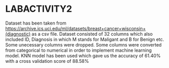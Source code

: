 # LABACTIVITY2
Dataset has been taken from https://archive.ics.uci.edu/ml/datasets/breast+cancer+wisconsin+(diagnostic) as a csv file.
Dataset consisted of 32 columns which also included ID, Diagnosis in which M stands for Maligant and B for Benign etc.
Some unecessary columns were dropped.
Some columns were converted from categorical to numerical in order to implement machine learning model.
KNN model has been used which gave us the accuracy of 61.40% with a cross validation score of 88.58%
